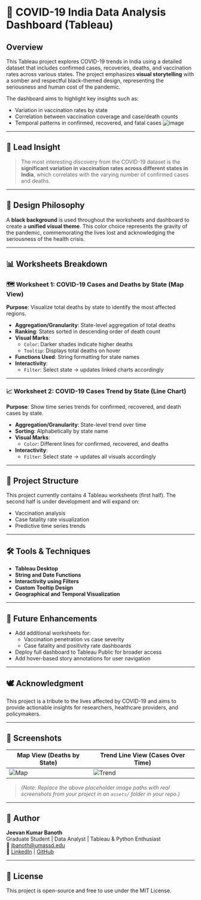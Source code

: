# 🦠 COVID-19 India Data Analysis Dashboard (Tableau)

## Overview
This Tableau project explores COVID-19 trends in India using a detailed dataset that includes confirmed cases, recoveries, deaths, and vaccination rates across various states. The project emphasizes **visual storytelling** with a somber and respectful black-themed design, representing the seriousness and human cost of the pandemic.

The dashboard aims to highlight key insights such as:
- Variation in vaccination rates by state
- Correlation between vaccination coverage and case/death counts
- Temporal patterns in confirmed, recovered, and fatal cases
![image](https://github.com/user-attachments/assets/84c5865f-3a4f-4299-be6a-d2ab16d088ac)

---

## 🎯 Lead Insight

> The most interesting discovery from the COVID-19 dataset is the **significant variation in vaccination rates across different states in India**, which correlates with the varying number of confirmed cases and deaths.

---

## 🎨 Design Philosophy

A **black background** is used throughout the worksheets and dashboard to create a **unified visual theme**. This color choice represents the gravity of the pandemic, commemorating the lives lost and acknowledging the seriousness of the health crisis.

---

## 📊 Worksheets Breakdown

### 🗺️ Worksheet 1: COVID-19 Cases and Deaths by State (Map View)
**Purpose**: Visualize total deaths by state to identify the most affected regions.

- **Aggregation/Granularity**: State-level aggregation of total deaths
- **Ranking**: States sorted in descending order of death count
- **Visual Marks**:
  - `Color`: Darker shades indicate higher deaths
  - `Tooltip`: Displays total deaths on hover
- **Functions Used**: String formatting for state names
- **Interactivity**: 
  - `Filter`: Select state → updates linked charts accordingly

---

### 📈 Worksheet 2: COVID-19 Cases Trend by State (Line Chart)
**Purpose**: Show time series trends for confirmed, recovered, and death cases by state.

- **Aggregation/Granularity**: State-level trend over time
- **Sorting**: Alphabetically by state name
- **Visual Marks**:
  - `Color`: Different lines for confirmed, recovered, and deaths
- **Interactivity**:
  - `Filter`: Select state → updates all visuals accordingly

---

## 📁 Project Structure

This project currently contains 4 Tableau worksheets (first half). The second half is under development and will expand on:
- Vaccination analysis
- Case fatality rate visualization
- Predictive time series trends

---

## 🛠️ Tools & Techniques

- **Tableau Desktop**
- **String and Date Functions**
- **Interactivity using Filters**
- **Custom Tooltip Design**
- **Geographical and Temporal Visualization**

---

## 📍 Future Enhancements
- Add additional worksheets for:
  - Vaccination penetration vs case severity
  - Case fatality and positivity rate dashboards
- Deploy full dashboard to Tableau Public for broader access
- Add hover-based story annotations for user navigation

---

## 🕊️ Acknowledgment

This project is a tribute to the lives affected by COVID-19 and aims to provide actionable insights for researchers, healthcare providers, and policymakers.

---

## 📸 Screenshots

| Map View (Deaths by State) | Trend Line View (Cases Over Time) |
|----------------------------|----------------------------|
| ![Map](assets/map_view.png) | ![Trend](assets/line_chart.png) |

> *(Note: Replace the above placeholder image paths with real screenshots from your project in an `assets/` folder in your repo.)*

---

## 🧠 Author

**Jeevan Kumar Banoth**  
Graduate Student | Data Analyst | Tableau & Python Enthusiast  
📧 [jbanoth@umassd.edu](mailto:jbanoth@umassd.edu)  
🔗 [LinkedIn](https://www.linkedin.com/in/jeevankumarbanoth) | [GitHub](https://github.com/jeevanbanoth)

---

## 📜 License

This project is open-source and free to use under the MIT License.
